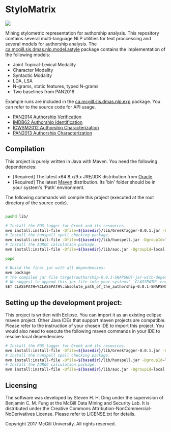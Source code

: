 StyloMatrix
===========

![](https://user-images.githubusercontent.com/8474647/31106051-8479ff6a-a7b6-11e7-9c29-9e4f6428521b.jpg)

Mining stylometric representation for authorship analysis. 
This repository contains several multi-language NLP utilities for text proccessing and several models for authorship analysis. The [ca.mcgill.sis.dmas.nlp.model.astyle](https://github.com/McGill-DMaS/StyloMatrix/tree/master/src/main/java/ca/mcgill/sis/dmas/nlp/model/astyle) package contains the implementation of the following models:

* Joint Topical-Lexical Modality
* Character Modality
* Syntactic Modality
* LDA, LSA
* N-grams, static features, typed N-grams
* Two baselines from PAN2016

Example runs are included in the [ca.mcgill.sis.dmas.nlp.exp](https://github.com/McGill-DMaS/StyloMatrix/tree/master/src/main/java/ca/mcgill/sis/dmas/nlp/exp) package. You can refer to the source code for API usage.

* [PAN2014 Authorship Verification](https://github.com/McGill-DMaS/StyloMatrix/tree/master/src/main/java/ca/mcgill/sis/dmas/nlp/exp/pan2014av)
* [IMDB62 Authorship Identification](https://github.com/McGill-DMaS/StyloMatrix/tree/master/src/main/java/ca/mcgill/sis/dmas/nlp/exp/imdb)
* [ICWSM2012 Authorship Characterization](https://github.com/McGill-DMaS/StyloMatrix/tree/master/src/main/java/ca/mcgill/sis/dmas/nlp/exp/icwsm2012)
* [PAN2013 Authorship Characterization](https://github.com/McGill-DMaS/StyloMatrix/tree/master/src/main/java/ca/mcgill/sis/dmas/nlp/exp/pan2013ap)

## Compilation
This project is purely written in Java with Maven. You need the following dependencies:
* [Required] The latest x64 8.x/9.x JRE/JDK distribution from [Oracle](http://www.oracle.com/technetwork/java/javase/downloads/index.html).
* [Required] The latest [Maven](https://maven.apache.org/) distribution. Its 'bin' folder should be in your system's 'Path' environment. 

The following commands will compile this project (executed at the root directory of the source code).
```bash

pushd lib/

# Install the POS tagger for Greek and its resources.
mvn install:install-file -Dfile=${basedir}/lib/GreekTagger-0.0.1.jar -DgroupId=local -DartifactId=greek-tagger -Dversion=0.0.1 -Dpackaging=jar
# Install the hunspell spell checking package.
mvn install:install-file -Dfile=${basedir}/lib/hunspell.jar -DgroupId=local -DartifactId=hunspell -Dversion=0.0.1 -Dpackaging=jar
# Install the AUROC calculation package.
mvn install:install-file -Dfile=${basedir}/lib/auc.jar -DgroupId=local -DartifactId=auc -Dversion=0.0.1 -Dpackaging=jar

popd 

# Build the final jar with all dependencies:
mvn package
# The compiled jar file target/authorship-0.0.1-SNAPSHOT-jar-with-dependencies.jar contains all the dependencies. 
# We suggest to append this jar file into your systems' 'CLASSPATH' environment variable:
SET CLASSPATH=%CLASSPATH%:absolute_path_of_the_authorship-0.0.1-SNAPSHOT-jar-with-dependencies.jar
```

## Setting up the development project:
This project is written with Eclipse. You can import it as an existing eclipse maven project. Other Java IDEs that support maven projects are compatible. Please refer to the instruction of your chosen IDE to import this project. You would also need to execute the following maven commands in your IDE to resolve local dependencies:

```bash
# Install the POS tagger for Greek and its resources.
mvn install:install-file -Dfile=${basedir}/lib/GreekTagger-0.0.1.jar -DgroupId=local -DartifactId=greek-tagger -Dversion=0.0.1 -Dpackaging=jar
# Install the hunspell spell checking package.
mvn install:install-file -Dfile=${basedir}/lib/hunspell.jar -DgroupId=local -DartifactId=hunspell -Dversion=0.0.1 -Dpackaging=jar
# Install the AUROC calculation package.
mvn install:install-file -Dfile=${basedir}/lib/auc.jar -DgroupId=local -DartifactId=auc -Dversion=0.0.1 -Dpackaging=jar
```


## Licensing

The software was developed by Steven H. H. Ding under the supervision of Benjamin C. M. Fung at the McGill Data Mining and Security Lab. It is distributed under the Creative Commons Attribution-NonCommercial-NoDerivatives License. Please refer to LICENSE.txt for details.

Copyright 2017 McGill University. 
All rights reserved.
